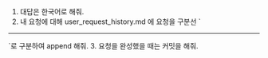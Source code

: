 <!------------------------------------------------------------------------------------
   Add Rules to this file or a short description and have Kiro refine them for you:   
-------------------------------------------------------------------------------------> 
1. 대답은 한국어로 해줘.
2. 내 요청에 대해 user_request_history.md 에 요청을 구분선 `
------
`로 구분하여 append 해줘.
3. 요청을 완성했을 때는 커밋을 해줘.